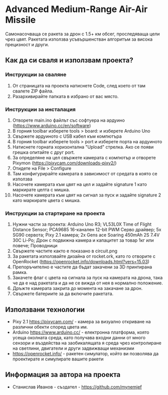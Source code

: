 # Advanced Medium-Range Air-Air Missile

Самонасочваща се ракета за дрон с 1.5+ км обсег, проследяваща цели чрез цвят. Ракетата използва усъвършенстван алгоритъм за висока прецизност и други.

## Как да си сваля и използвам проекта?

### Инструкции за сваляне

1) От страницата на проекта натиснете Code, след което от там свалете ZIP файла.
2) Разархивирайте папката в избрано от вас място.

### Инструкции за инсталация

1) Отворете main.ino файлът със софтуера на ардуино (https://www.arduino.cc/en/software)
2) В горния toolbar изберете tools > board: и изберете Arduino Uno
3) Свържете ардуиното с USB кабел към компютъра
4) В горния toolbar изберете tools > port и изберете порта на ардуиното
5) Натиснете горната хоризонтална "Upload" стрелка. Ако се появи грешка опитайте с друг port.
6) За определяне на цел свържете камерата с компютър и отворете Pixymon (https://pixycam.com/downloads-pixy2/)
7) Отидете на File > Configure
8) Там конфигурирайте камерата в зависимост от средата в която се използва
9) Насочете камерата към цвят на цел и задайте signature 1 като маркирате целта с мишка.
10) Насочете камерата към цвят на сигнал за пуск и задайте signature 2 като маркирате цвета с мишка.

### Инструкции за стартиране на проекта

1) Нужни части за проекта: Arduino Uno R3; VL53L0X Time of Flight Distance Sensor; PCA9685 16-канален 12-bit PWM Серво драйвер; 5x SG90 сервота; Pixy 2.1 камера; 2x Gens ace Soaring 450mAh 2S 7.4V 30C Li-Po; Дрон с подвижна камера и капацитет за товар 1кг или повече; Проводници
2) Свържете частите както е показано в circuit.png
3) За ракетата използвайте дизайна от rocket.ork, като го отворите с OpenRocket (https://openrocket.info/downloads.html?vers=15.03)
4) Препоръчително е частите да бъдат закачени за 3D принтирана рамка.
5) Закачете флаг с цвета на сигнала за пуск на камерата на дрона, така че да е над ракетата и да не се вижда от нея в нормално положение.
6) Дръжте камерата закрита до момента на закачане за дрон.
7) Свържете батериите за да включите ракетата.

## Използвани технологии

* Pixy 2.1 https://pixycam.com/ - камера за визуално откриване на различни обекти според цвета им.
* Arduino https://www.arduino.cc/ - електронна платформа, която усеща околната среда, като получава входни данни от много сензори и въздейства на заобикалящата я среда чрез контролиране на светлини, двигатели и други задвижващи механизми
* https://openrocket.info/ - ракетен симулатор, който ви позволява да проектирате и симулирате вашите ракети

## Информация за автора на проекта

* Станислав Иванов - създател - https://github.com/mynemjef
